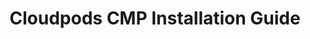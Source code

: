 ---
title: "Cloudpods CMP Installation Guide"
linkTitle: "Cloudpods CMP Installation"
edition: ce
weight: 2
description: >
  Use the ocboot deployment tool to quickly deploy the All in One version of Cloudpods CMP for multi-cloud management.
---